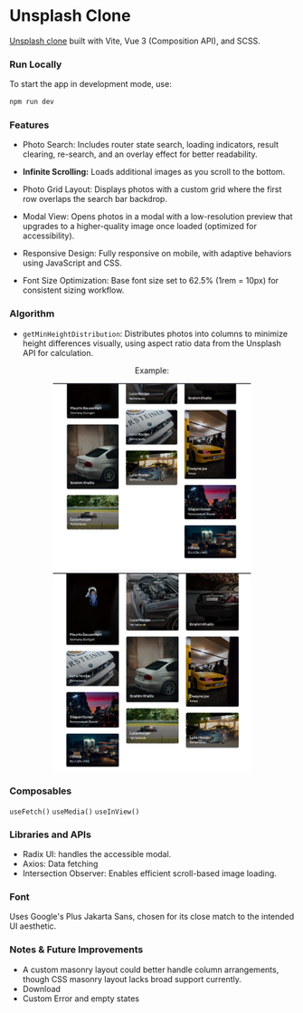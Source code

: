 # Unsplash Clone

[Unsplash clone](https://unsplash-clone-vue.vercel.app/) built with Vite, Vue 3 (Composition API), and SCSS.

### Run Locally

To start the app in development mode, use:

```bash
npm run dev
```

### Features

- Photo Search: Includes router state search, loading indicators, result clearing, re-search, and an overlay effect for better readability.

- **Infinite Scrolling:** Loads additional images as you scroll to the bottom.

- Photo Grid Layout: Displays photos with a custom grid where the first row overlaps the search bar backdrop.

- Modal View: Opens photos in a modal with a low-resolution preview that upgrades to a higher-quality image once loaded (optimized for accessibility).

- Responsive Design: Fully responsive on mobile, with adaptive behaviors using JavaScript and CSS.

- Font Size Optimization: Base font size set to 62.5% (1rem = 10px) for consistent sizing workflow.

### Algorithm

- `getMinHeightDistribution`: Distributes photos into columns to minimize height differences visually, using aspect ratio data from the Unsplash API for calculation.</br>
<div align="center">
Example:</div>
<p align="center">
  <img src="https://github.com/atolz/Unsplash-Clone-Vue/blob/main/public/shot-1.png?raw=true" width="350" title="From this">
  <img src="https://github.com/atolz/Unsplash-Clone-Vue/blob/main/public/shot-2.png?raw=true" width="350" alt="accessibility text" title="To this">
</p>

### Composables

`useFetch()`
`useMedia()`
`useInView()`

### Libraries and APIs

- Radix UI: handles the accessible modal.
- Axios: Data fetching
- Intersection Observer: Enables efficient scroll-based image loading.

### Font

Uses Google's Plus Jakarta Sans, chosen for its close match to the intended UI aesthetic.

### Notes & Future Improvements

- A custom masonry layout could better handle column arrangements, though CSS masonry layout lacks broad support currently.
- Download
- Custom Error and empty states
